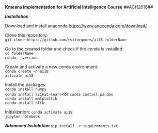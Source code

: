 **Kmeans implementation for Artificial Intelligence Course**
##ACH2016##

***Installation***

Download and install anaconda https://www.anaconda.com/download/

Clone this repository: <br>
`git clone https://github.com/rvitorgomes/ai18 folderName`

Go to the created folder and check if the conda is installed: <br>
`cd folderName` <br>
`conda --version` <br>

Create and activate a new conda environment: <br>
`conda create -n ai18`<br>
`activate ai18`

Install the packages: <br>
`conda install numpy` <br>
`conda install scikit-learn`<br
`conda install pandas` <br>
`conda install matplotlib`<br>
`conda install nltk`<br>

Initialization:
`conda activate ai18`<br>
`jupyter notebook`<br>


***Advanced Instalation***
`pip install -r requirements.txt`

